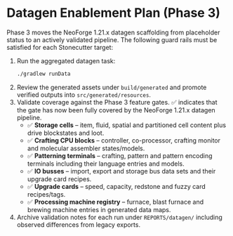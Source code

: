 # Datagen Enablement Plan (Phase 3)

Phase 3 moves the NeoForge 1.21.x datagen scaffolding from placeholder status to
an actively validated pipeline. The following guard rails must be satisfied for
each Stonecutter target:

1. Run the aggregated datagen task:
   ```sh
   ./gradlew runData
   ```
2. Review the generated assets under `build/generated` and promote verified
   outputs into `src/generated/resources`.
3. Validate coverage against the Phase 3 feature gates. ✅ indicates that the
   gate has now been fully covered by the NeoForge 1.21.x datagen pipeline.
   - ✅ **Storage cells** – item, fluid, spatial and partitioned cell content plus
     drive blockstates and loot.
   - ✅ **Crafting CPU blocks** – controller, co-processor, crafting monitor and
     molecular assembler states/models.
   - ✅ **Patterning terminals** – crafting, pattern and pattern encoding terminals
     including their language entries and models.
   - ✅ **IO busses** – import, export and storage bus data sets and their upgrade
     card recipes.
   - ✅ **Upgrade cards** – speed, capacity, redstone and fuzzy card recipes/tags.
   - ✅ **Processing machine registry** – furnace, blast furnace and brewing
     machine entries in generated data maps.
4. Archive validation notes for each run under `REPORTS/datagen/` including
   observed differences from legacy exports.
